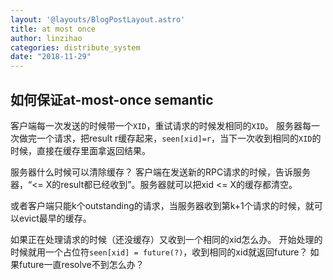 ```yaml
---
layout: '@layouts/BlogPostLayout.astro'
title: at most once
author: linzihao
categories: distribute_system
date: "2018-11-29"
---
```


## 如何保证at-most-once semantic
客户端每一次发送的时候带一个`XID`，重试请求的时候发相同的`XID`。
服务器每一次做完一个请求，把result r缓存起来，`seen[xid]=r`，当下一次收到相同的`XID`的时候，直接在缓存里面拿返回结果。

服务器什么时候可以清除缓存？
客户端在发送新的RPC请求的时候，告诉服务器，“<= X的result都已经收到”。服务器就可以把xid <= X的缓存都清空。

或者客户端只能k个outstanding的请求，当服务器收到第k+1个请求的时候，就可以evict最早的缓存。

如果正在处理请求的时候（还没缓存）又收到一个相同的xid怎么办。
开始处理的时候就用一个占位符`seen[xid] = future(?)`，收到相同的xid就返回future？
如果future一直resolve不到怎么办？